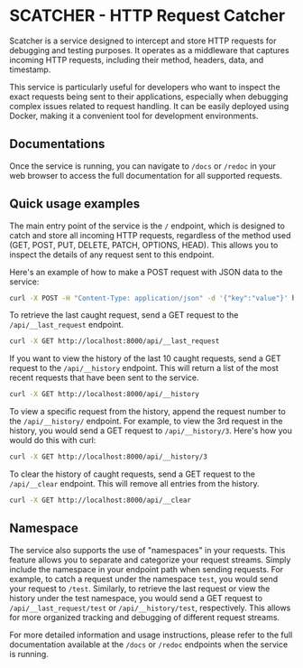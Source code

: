# SCATCHER - HTTP Request Catcher

Scatcher is a service designed to intercept and store HTTP requests for debugging and testing purposes. It operates as a middleware that captures incoming HTTP requests, including their method, headers, data, and timestamp.

This service is particularly useful for developers who want to inspect the exact requests being sent to their applications, especially when debugging complex issues related to request handling. It can be easily deployed using Docker, making it a convenient tool for development environments.

## Documentations
Once the service is running, you can navigate to `/docs` or `/redoc` in your web browser to access the full documentation for all supported requests.

## Quick usage examples
The main entry point of the service is the `/` endpoint, which is designed to catch and store all incoming HTTP requests, regardless of the method used (GET, POST, PUT, DELETE, PATCH, OPTIONS, HEAD). This allows you to inspect the details of any request sent to this endpoint.

Here's an example of how to make a POST request with JSON data to the service:
```bash
curl -X POST -H "Content-Type: application/json" -d '{"key":"value"}' http://localhost:8000/
```

To retrieve the last caught request, send a GET request to the `/api/__last_request` endpoint.
```bash
curl -X GET http://localhost:8000/api/__last_request
```

If you want to view the history of the last 10 caught requests, send a GET request to the `/api/__history` endpoint. This will return a list of the most recent requests that have been sent to the service.
```bash
curl -X GET http://localhost:8000/api/__history
```

To view a specific request from the history, append the request number to the `/api/__history/` endpoint. For example, to view the 3rd request in the history, you would send a GET request to `/api/__history/3`. Here's how you would do this with curl:
```bash
curl -X GET http://localhost:8000/api/__history/3
```

To clear the history of caught requests, send a GET request to the `/api/__clear` endpoint. This will remove all entries from the history.
```bash
curl -X GET http://localhost:8000/api/__clear
```

## Namespace
The service also supports the use of "namespaces" in your requests. This feature allows you to separate and categorize your request streams. Simply include the namespace in your endpoint path when sending requests. For example, to catch a request under the namespace `test`, you would send your request to `/test`. Similarly, to retrieve the last request or view the history under the test namespace, you would send a GET request to `/api/__last_request/test` or `/api/__history/test`, respectively. This allows for more organized tracking and debugging of different request streams.

For more detailed information and usage instructions, please refer to the full documentation available at the `/docs` or `/redoc` endpoints when the service is running.
